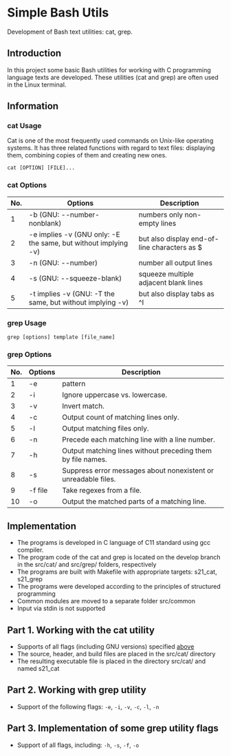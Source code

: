 # Simple Bash Utils

Development of Bash text utilities: cat, grep.


## Introduction

In this project some basic Bash utilities for working with C programming language texts are developed. These utilities (cat and grep) are often used in the Linux terminal.


## Information

### cat Usage

Cat is one of the most frequently used commands on Unix-like operating systems. It has three related functions with regard to text files: displaying them, combining copies of them and creating new ones.

`cat [OPTION] [FILE]...`

### cat Options

| No. | Options | Description |
| ------ | ------ | ------ |
| 1 | -b (GNU: --number-nonblank) | numbers only non-empty lines |
| 2 | -e implies -v (GNU only: -E the same, but without implying -v) | but also display end-of-line characters as $  |
| 3 | -n (GNU: --number) | number all output lines |
| 4 | -s (GNU: --squeeze-blank) | squeeze multiple adjacent blank lines |
| 5 | -t implies -v (GNU: -T the same, but without implying -v) | but also display tabs as ^I  |


### grep Usage

`grep [options] template [file_name]`

### grep Options

| No. | Options | Description |
| ------ | ------ | ------ |
| 1 | -e | pattern |
| 2 | -i | Ignore uppercase vs. lowercase.  |
| 3 | -v | Invert match. |
| 4 | -c | Output count of matching lines only. |
| 5 | -l | Output matching files only.  |
| 6 | -n | Precede each matching line with a line number. |
| 7 | -h | Output matching lines without preceding them by file names. |
| 8 | -s | Suppress error messages about nonexistent or unreadable files. |
| 9 | -f file | Take regexes from a file. |
| 10 | -o | Output the matched parts of a matching line. |


## Implementation

- The programs is developed in C language of C11 standard using gcc compiler.
- The program code of the cat and grep is located on the develop branch in the src/cat/ and src/grep/ folders, respectively
- The programs are built with Makefile with appropriate targets: s21_cat, s21_grep
- The programs were developed according to the principles of structured programming
- Common modules are moved to a separate folder src/common
- Input via stdin is not supported

## Part 1. Working with the cat utility

- Supports of all flags (including GNU versions) specified [above](#cat-options)
- The source, header, and build files are placed in the src/cat/ directory
- The resulting executable file is placed in the directory src/cat/ and named s21_cat

## Part 2. Working with grep utility

- Support of the following flags: `-e`, `-i`, `-v`, `-c`, `-l`, `-n`

## Part 3. Implementation of some grep utility flags

- Support of all flags, including: `-h`, `-s`, `-f`, `-o`
